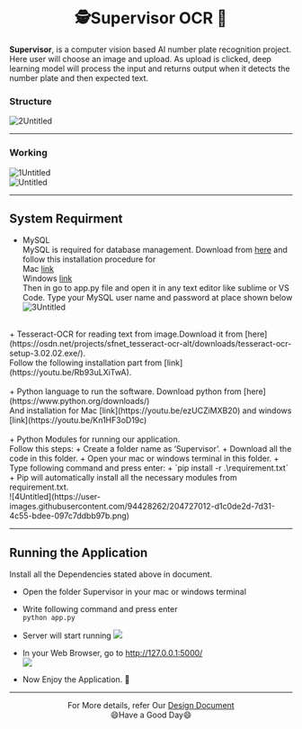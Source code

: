 # <div align="center"> 🕵️Supervisor OCR 🚗</div>
**Supervisor**, is a computer vision based AI number plate recognition project. <br/>
Here user will choose an image and upload. As upload is clicked, deep learning model will process the input and returns output when it detects the number plate and then 
expected text.<br/>

### Structure <br/>
![2Untitled](https://user-images.githubusercontent.com/94428262/204727098-29e4c746-5c7b-448c-b233-6712761c1312.png)<br/>
- - -
### Working <br/>

![1Untitled](https://user-images.githubusercontent.com/94428262/204726903-5dd6b1c6-9055-42a8-b008-cd2e6447725c.png)<br/>
![Untitled](https://user-images.githubusercontent.com/94428262/204726939-92b3ea30-7563-4951-8465-61ce77423d7a.png)<br/>
 - - -

 ## System Requirment <br/>
 + MySQL <br/>
MySQL is required for database management. Download from [here](https://www.mysql.com/downloads/) and 
follow this installation procedure for <br/>
Mac [link](https://www.youtube.com/watch?v=7S_tz1z_5bA&t=290s) <br/> 
Windows [link](https://www.youtube.com/watch?v=7S_tz1z_5bA&t=588s) <br/>
Then in go to app.py file and open it in any text editor like sublime or VS Code. Type 
your MySQL user name and password at place shown below <br/>
![3Untitled](https://user-images.githubusercontent.com/94428262/204727044-fb21816d-aef3-4624-99fb-3f664840943e.png)<br/>
<br>
 + Tesseract-OCR for reading text from image.Download it from [here](https://osdn.net/projects/sfnet_tesseract-ocr-alt/downloads/tesseract-ocr-setup-3.02.02.exe/).<br>
Follow the following installation part from [link](https://youtu.be/Rb93uLXiTwA).<br>
<br>
 + Python language to run the software.
Download python from [here](https://www.python.org/downloads/) <br>
And installation for Mac [link](https://youtu.be/ezUCZiMXB20) and windows [link](https://youtu.be/Kn1HF3oD19c) <br>
<br>
 + Python Modules for running our application.  <br>
    Follow this steps: 
    + Create a folder name as ‘Supervisor’.
    + Download all the code in this folder.
    + Open your mac or windows terminal in this folder.
    + Type following command and press enter:
      + `pip install -r .\requirement.txt`
      + Pip will automatically install all the necessary modules from requirement.txt. <br/>
![4Untitled](https://user-images.githubusercontent.com/94428262/204727012-d1c0de2d-7d31-4c55-bdee-097c7ddbb97b.png)

- - -
## Running the Application
Install all the Dependencies stated above in document.<br>
+ Open the folder Supervisor in your mac or windows terminal
+ Write following command and press enter <br>
  `python app.py`

+ Server will start running
  ![](6Untitled.png)
+ In your Web Browser, go to http://127.0.0.1:5000/ <br>
  ![](7Untitled.png)
+ Now Enjoy the Application. 🍵

- - -
<div align="center">For More details, refer Our <a href="#">Design Document</a><br/></div>
<div align="center">😄Have a Good Day😄</div>

